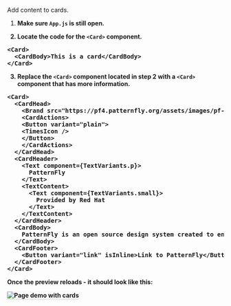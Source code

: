 Add content to cards.

1) <strong>Make sure `App.js` is still open.

2) <strong>Locate the code for the `<Card>` component.</strong>

<pre class="file">
&lt;Card&gt;
  &lt;CardBody&gt;This is a card&lt;/CardBody&gt;
&lt;/Card&gt;
</pre>

3) <strong>Replace the `<Card>` component located in step 2 with a `<Card>` component that has more information.

<pre class="file" data-target="clipboard">
&lt;Card&gt;
  &lt;CardHead&gt;
    &lt;Brand src="https://pf4.patternfly.org/assets/images/pf-logo-small.svg" alt="Patternfly Logo" /&gt;
    &lt;CardActions&gt;
    &lt;Button variant="plain"&gt;
    &lt;TimesIcon /&gt;
    &lt;/Button&gt;
    &lt;/CardActions&gt;
  &lt;/CardHead&gt;
  &lt;CardHeader&gt;
    &lt;Text component={TextVariants.p}&gt;
      PatternFly
    &lt;/Text&gt;
    &lt;TextContent&gt;
      &lt;Text component={TextVariants.small}&gt;
        Provided by Red Hat
      &lt;/Text&gt;
    &lt;/TextContent&gt;
  &lt;/CardHeader&gt;
  &lt;CardBody&gt;
    PatternFly is an open source design system created to enable consistency and usability across a wide range of applications and use cases. PatternFly provides clear standards, guidance, and tools that help designers and developers work together more efficiently and build better user experiences.
  &lt;/CardBody&gt;
  &lt;CardFooter&gt;
    &lt;Button variant="link" isInline>Link to PatternFly&lt;/Button&gt;
  &lt;/CardFooter&gt;
&lt;/Card&gt;
</pre>

Once the preview reloads - it should look like this:

<img src="react-customize/assets/step2.png" alt="Page demo with cards" style="box-shadow: rgba(3, 3, 3, 0.2) 0px 1.25px 2.5px 0px;" />
